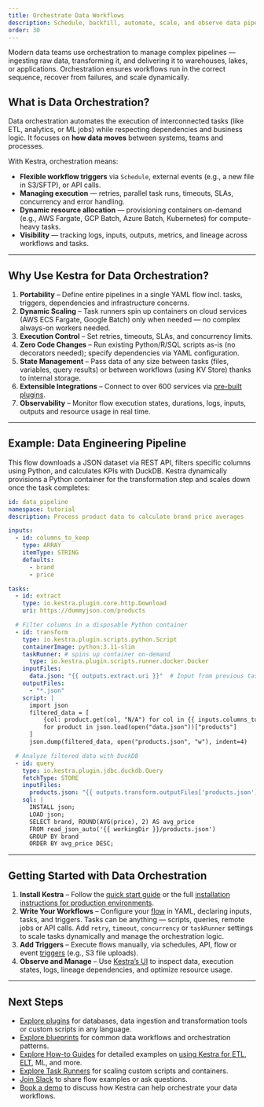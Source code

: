 ```yaml
---
title: Orchestrate Data Workflows
description: Schedule, backfill, automate, scale, and observe data pipelines with declarative workflows
order: 30
---
```


Modern data teams use orchestration to manage complex pipelines — ingesting raw data, transforming it, and delivering it to warehouses, lakes, or applications. Orchestration ensures workflows run in the correct sequence, recover from failures, and scale dynamically.

## What is Data Orchestration?

Data orchestration automates the execution of interconnected tasks (like ETL, analytics, or ML jobs) while respecting dependencies and business logic. It focuses on **how data moves** between systems, teams and processes.

With Kestra, orchestration means:
- **Flexible workflow triggers** via `Schedule`, external events (e.g., a new file in S3/SFTP), or API calls.
- **Managing execution** — retries, parallel task runs, timeouts, SLAs, concurrency and error handling.
- **Dynamic resource allocation** — provisioning containers on-demand (e.g., AWS Fargate, GCP Batch, Azure Batch, Kubernetes) for compute-heavy tasks.
- **Visibility** — tracking logs, inputs, outputs, metrics, and lineage across workflows and tasks.

---

## Why Use Kestra for Data Orchestration?

1. **Portability** – Define entire pipelines in a single YAML flow incl. tasks, triggers, dependencies and infrastructure concerns.
2. **Dynamic Scaling** – Task runners spin up containers on cloud services (AWS ECS Fargate, Google Batch) only when needed — no complex always-on workers needed.
3. **Execution Control** – Set retries, timeouts, SLAs, and concurrency limits.
4. **Zero Code Changes** – Run existing Python/R/SQL scripts as-is (no decorators needed); specify dependencies via YAML configuration.
5. **State Management** – Pass data of any size between tasks (files, variables, query results) or between workflows (using KV Store) thanks to internal storage.
6. **Extensible Integrations** – Connect to over 600 services via [pre-built plugins](https://kestra.io/plugins).
7. **Observability** – Monitor flow execution states, durations, logs, inputs, outputs and resource usage in real time.

---

## Example: Data Engineering Pipeline

This flow downloads a JSON dataset via REST API, filters specific columns using Python, and calculates KPIs with DuckDB. Kestra dynamically provisions a Python container for the transformation step and scales down once the task completes:

```yaml
id: data_pipeline
namespace: tutorial
description: Process product data to calculate brand price averages

inputs:
  - id: columns_to_keep
    type: ARRAY
    itemType: STRING
    defaults:
      - brand
      - price

tasks:
  - id: extract
    type: io.kestra.plugin.core.http.Download
    uri: https://dummyjson.com/products

  # Filter columns in a disposable Python container
  - id: transform
    type: io.kestra.plugin.scripts.python.Script
    containerImage: python:3.11-slim
    taskRunner: # spins up container on-demand
      type: io.kestra.plugin.scripts.runner.docker.Docker
    inputFiles:
      data.json: "{{ outputs.extract.uri }}"  # Input from previous task
    outputFiles:
      - "*.json"
    script: |
      import json
      filtered_data = [
          {col: product.get(col, "N/A") for col in {{ inputs.columns_to_keep }}}
          for product in json.load(open("data.json"))["products"]
      ]
      json.dump(filtered_data, open("products.json", "w"), indent=4)

  # Analyze filtered data with DuckDB
  - id: query
    type: io.kestra.plugin.jdbc.duckdb.Query
    fetchType: STORE
    inputFiles:
      products.json: "{{ outputs.transform.outputFiles['products.json'] }}"
    sql: |
      INSTALL json;
      LOAD json;
      SELECT brand, ROUND(AVG(price), 2) AS avg_price
      FROM read_json_auto('{{ workingDir }}/products.json')
      GROUP BY brand
      ORDER BY avg_price DESC;
```

---

## Getting Started with Data Orchestration

1. **Install Kestra** – Follow the [quick start guide](../01.getting-started/01.quickstart.md) or the full [installation instructions for production environments](../02.installation/index.md).
2. **Write Your Workflows** – Configure your [flow](../03.tutorial/index.md) in YAML, declaring inputs, tasks, and triggers. Tasks can be anything — scripts, queries, remote jobs or API calls. Add `retry`, `timeout`, `concurrency` or `taskRunner` settings to scale tasks dynamically and manage the orchestration logic.
3. **Add Triggers** – Execute flows manually, via schedules, API, flow or event [triggers](../04.workflow-components/07.triggers/index.md) (e.g., S3 file uploads).
4. **Observe and Manage** – Use [Kestra’s UI](../08.ui/index.md) to inspect data, execution states, logs, lineage dependencies, and optimize resource usage.

---

## Next Steps
- [Explore plugins](https://kestra.io/plugins) for databases, data ingestion and transformation tools or custom scripts in any language.
- [Explore blueprints](https://kestra.io/blueprints) for common data workflows and orchestration patterns.
- [Explore How-to Guides](../15.how-to-guides/index.md) for detailed examples on [using Kestra for ETL](../15.how-to-guides/etl-pipelines.md), [ELT](../15.how-to-guides/dbt.md), ML, and more.
- [Explore Task Runners](../06.enterprise/task-runners.md) for scaling custom scripts and containers.
- [Join Slack](https://kestra.io/slack) to share flow examples or ask questions.
- [Book a demo](https://kestra.io/demo) to discuss how Kestra can help orchestrate your data workflows.

